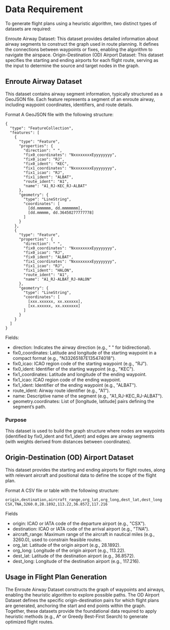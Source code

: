 # Data Requirement
To generate flight plans using a heuristic algorithm, two distinct types of datasets are required:

Enroute Airway Dataset: This dataset provides detailed information about airway segments to construct the graph used in route planning. It defines the connections between waypoints or fixes, enabling the algorithm to navigate the airspace.
Origin-Destination (OD) Airport Dataset: This dataset specifies the starting and ending airports for each flight route, serving as the input to determine the source and target nodes in the graph.
## Enroute Airway Dataset
This dataset contains airway segment information, typically structured as a GeoJSON file. Each feature represents a segment of an enroute airway, including waypoint coordinates, identifiers, and route details.

Format
A GeoJSON file with the following structure:

```
{
  "type": "FeatureCollection",
  "features": [
    {
      "type": "Feature",
      "properties": {
        "direction": " ",
        "fix0_coordinates": "NxxxxxxxxEyyyyyyyy",
        "fix0_icao": "RJ",
        "fix0_ident": "KEC",
        "fix1_coordinates": "NxxxxxxxxEyyyyyyyy",
        "fix1_icao": "RJ",
        "fix1_ident": "ALBAT",
        "route_ident": "A1",
        "name": "A1_RJ-KEC_RJ-ALBAT"
      },
      "geometry": {
        "type": "LineString",
        "coordinates": [
          [dd.mmmmmm, dd.mmmmmmm],
          [dd.mmmmm, dd.36450277777778]
        ]
      }
    },
    {
      "type": "Feature",
      "properties": {
        "direction": " ",
        "fix0_coordinates": "NxxxxxxxxEyyyyyyyy",
        "fix0_icao": "RJ",
        "fix0_ident": "ALBAT",
        "fix1_coordinates": "NxxxxxxxxEyyyyyyyy",
        "fix1_icao": "RJ",
        "fix1_ident": "HALON",
        "route_ident": "A1",
        "name": "A1_RJ-ALBAT_RJ-HALON"
      },
      "geometry": {
        "type": "LineString",
        "coordinates": [
          [xxx.xxxxxx, xx.xxxxxx],
          [xx.xxxxxx, xx.xxxxxxx]
        ]
      }
    }
  ]
}
```
Fields:
- direction: Indicates the airway direction (e.g., " " for bidirectional).
- fix0_coordinates: Latitude and longitude of the starting waypoint in a compact format (e.g., "N33265187E135474018").
- fix0_icao: ICAO region code of the starting waypoint (e.g., "RJ").
- fix0_ident: Identifier of the starting waypoint (e.g., "KEC").
- fix1_coordinates: Latitude and longitude of the ending waypoint.
- fix1_icao: ICAO region code of the ending waypoint.
- fix1_ident: Identifier of the ending waypoint (e.g., "ALBAT").
- route_ident: Airway route identifier (e.g., "A1").
- name: Descriptive name of the segment (e.g., "A1_RJ-KEC_RJ-ALBAT").
- geometry.coordinates: List of [longitude, latitude] pairs defining the segment’s path.

### Purpose
This dataset is used to build the graph structure where nodes are waypoints (identified by fix0_ident and fix1_ident) and edges are airway segments (with weights derived from distances between coordinates).

## Origin-Destination (OD) Airport Dataset
This dataset provides the starting and ending airports for flight routes, along with relevant aircraft and positional data to define the scope of the flight plan.

Format
A CSV file or table with the following structure:
```
origin,destination,aircraft_range,org_lat,org_long,dest_lat,dest_long
CSX,TNA,3260.0,28.1892,113.22,36.8572,117.216
```

Fields
- origin: ICAO or IATA code of the departure airport (e.g., "CSX").
- destination: ICAO or IATA code of the arrival airport (e.g., "TNA").
- aircraft_range: Maximum range of the aircraft in nautical miles (e.g., 3260.0), used to constrain feasible routes.
- org_lat: Latitude of the origin airport (e.g., 28.1892).
- org_long: Longitude of the origin airport (e.g., 113.22).
- dest_lat: Latitude of the destination airport (e.g., 36.8572).
- dest_long: Longitude of the destination airport (e.g., 117.216).

## Usage in Flight Plan Generation
The Enroute Airway Dataset constructs the graph of waypoints and airways, enabling the heuristic algorithm to explore possible paths.
The OD Airport Dataset defines the specific origin-destination pairs for which flight plans are generated, anchoring the start and end points within the graph.
Together, these datasets provide the foundational data required to apply heuristic methods (e.g., A* or Greedy Best-First Search) to generate optimized flight routes.